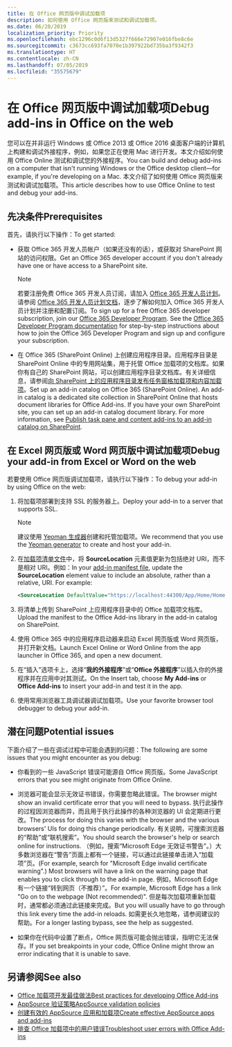 ```yaml
---
title: 在 Office 网页版中调试加载项
description: 如何使用 Office 网页版来测试和调试加载项。
ms.date: 06/20/2019
localization_priority: Priority
ms.openlocfilehash: ebc1296c0d6f13d5327f666e72907e016fbe8c6e
ms.sourcegitcommit: c3673cc693fa7070e1b397922bd735ba3f9342f3
ms.translationtype: HT
ms.contentlocale: zh-CN
ms.lasthandoff: 07/05/2019
ms.locfileid: "35575679"
---
```

# <a name="debug-add-ins-in-office-on-the-web"></a><span data-ttu-id="6d681-103">在 Office 网页版中调试加载项</span><span class="sxs-lookup"><span data-stu-id="6d681-103">Debug add-ins in Office on the web</span></span>


<span data-ttu-id="6d681-104">您可以在并非运行 Windows 或 Office 2013 或 Office 2016 桌面客户端的计算机上构建和调试外接程序，例如，如果您正在使用 Mac 进行开发。本文介绍如何使用 Office Online 测试和调试您的外接程序。</span><span class="sxs-lookup"><span data-stu-id="6d681-104">You can build and debug add-ins on a computer that isn't running Windows or the Office desktop client&mdash;for example, if you're developing on a Mac.</span></span> <span data-ttu-id="6d681-105">本文介绍了如何使用 Office 网页版来测试和调试加载项。</span><span class="sxs-lookup"><span data-stu-id="6d681-105">This article describes how to use Office Online to test and debug your add-ins.</span></span> 

## <a name="prerequisites"></a><span data-ttu-id="6d681-106">先决条件</span><span class="sxs-lookup"><span data-stu-id="6d681-106">Prerequisites</span></span>

<span data-ttu-id="6d681-107">首先，请执行以下操作：</span><span class="sxs-lookup"><span data-stu-id="6d681-107">To get started:</span></span>

- <span data-ttu-id="6d681-108">获取 Office 365 开发人员帐户（如果还没有的话），或获取对 SharePoint 网站的访问权限。</span><span class="sxs-lookup"><span data-stu-id="6d681-108">Get an Office 365 developer account if you don't already have one or have access to a SharePoint site.</span></span>

  > [!NOTE]
  > <span data-ttu-id="6d681-p102">若要注册免费 Office 365 开发人员订阅，请加入 [Office 365 开发人员计划](https://developer.microsoft.com/office/dev-program)。 请参阅 [Office 365 开发人员计划文档](/office/developer-program/office-365-developer-program)，逐步了解如何加入 Office 365 开发人员计划并注册和配置订阅。</span><span class="sxs-lookup"><span data-stu-id="6d681-p102">To sign up for a free Office 365 developer subscription, join our [Office 365 Developer Program](https://developer.microsoft.com/office/dev-program). See the [Office 365 Developer Program documentation](/office/developer-program/office-365-developer-program) for step-by-step instructions about how to join the Office 365 Developer Program and sign up and configure your subscription.</span></span>

- <span data-ttu-id="6d681-p103">在 Office 365 (SharePoint Online) 上创建应用程序目录。应用程序目录是 SharePoint Online 中的专用网站集，用于托管 Office 加载项的文档库。如果你有自己的 SharePoint 网站，可以创建应用程序目录文档库。有关详细信息，请参阅[向 SharePoint 上的应用程序目录发布任务窗格加载项和内容加载项](../publish/publish-task-pane-and-content-add-ins-to-an-add-in-catalog.md)。</span><span class="sxs-lookup"><span data-stu-id="6d681-p103">Set up an add-in catalog on Office 365 (SharePoint Online). An add-in catalog is a dedicated site collection in SharePoint Online that hosts document libraries for Office Add-ins. If you have your own SharePoint site, you can set up an add-in catalog document library. For more information, see [Publish task pane and content add-ins to an add-in catalog on SharePoint](../publish/publish-task-pane-and-content-add-ins-to-an-add-in-catalog.md).</span></span>


## <a name="debug-your-add-in-from-excel-or-word-on-the-web"></a><span data-ttu-id="6d681-114">在 Excel 网页版或 Word 网页版中调试加载项</span><span class="sxs-lookup"><span data-stu-id="6d681-114">Debug your add-in from Excel or Word on the web</span></span>

<span data-ttu-id="6d681-115">若要使用 Office 网页版调试加载项，请执行以下操作：</span><span class="sxs-lookup"><span data-stu-id="6d681-115">To debug your add-in by using Office on the web:</span></span>

1. <span data-ttu-id="6d681-116">将加载项部署到支持 SSL 的服务器上。</span><span class="sxs-lookup"><span data-stu-id="6d681-116">Deploy your add-in to a server that supports SSL.</span></span>

    > [!NOTE]
    > <span data-ttu-id="6d681-117">建议使用 [Yeoman 生成器](https://github.com/OfficeDev/generator-office)创建和托管加载项。</span><span class="sxs-lookup"><span data-stu-id="6d681-117">We recommend that you use the [Yeoman generator](https://github.com/OfficeDev/generator-office) to create and host your add-in.</span></span>

2. <span data-ttu-id="6d681-p104">在[加载项清单文件](../develop/add-in-manifests.md)中，将 **SourceLocation** 元素值更新为包括绝对 URI，而不是相对 URI。例如：</span><span class="sxs-lookup"><span data-stu-id="6d681-p104">In your [add-in manifest file](../develop/add-in-manifests.md), update the **SourceLocation** element value to include an absolute, rather than a relative, URI. For example:</span></span>

    ```xml
    <SourceLocation DefaultValue="https://localhost:44300/App/Home/Home.html" />
    ```

3. <span data-ttu-id="6d681-120">将清单上传到 SharePoint 上应用程序目录中的 Office 加载项文档库。</span><span class="sxs-lookup"><span data-stu-id="6d681-120">Upload the manifest to the Office Add-ins library in the add-in catalog on SharePoint.</span></span>

4. <span data-ttu-id="6d681-121">使用 Office 365 中的应用程序启动器来启动 Excel 网页版或 Word 网页版，并打开新文档。</span><span class="sxs-lookup"><span data-stu-id="6d681-121">Launch Excel Online or Word Online from the app launcher in Office 365, and open a new document.</span></span>

5. <span data-ttu-id="6d681-122">在“插入”选项卡上，选择“**我的外接程序**”或“**Office 外接程序**”以插入你的外接程序并在应用中对其测试。</span><span class="sxs-lookup"><span data-stu-id="6d681-122">On the Insert tab, choose  **My Add-ins** or **Office Add-ins** to insert your add-in and test it in the app.</span></span>

6. <span data-ttu-id="6d681-123">使用常用浏览器工具调试器调试加载项。</span><span class="sxs-lookup"><span data-stu-id="6d681-123">Use your favorite browser tool debugger to debug your add-in.</span></span>

## <a name="potential-issues"></a><span data-ttu-id="6d681-124">潜在问题</span><span class="sxs-lookup"><span data-stu-id="6d681-124">Potential issues</span></span>

<span data-ttu-id="6d681-125">下面介绍了一些在调试过程中可能会遇到的问题：</span><span class="sxs-lookup"><span data-stu-id="6d681-125">The following are some issues that you might encounter as you debug:</span></span>

- <span data-ttu-id="6d681-126">你看到的一些 JavaScript 错误可能源自 Office 网页版。</span><span class="sxs-lookup"><span data-stu-id="6d681-126">Some JavaScript errors that you see might originate from Office Online.</span></span>

- <span data-ttu-id="6d681-127">浏览器可能会显示无效证书错误，你需要忽略此错误。</span><span class="sxs-lookup"><span data-stu-id="6d681-127">The browser might show an invalid certificate error that you will need to bypass.</span></span> <span data-ttu-id="6d681-128">执行此操作的过程因浏览器而异，而且用于执行此操作的各种浏览器的 UI 会定期进行更改。</span><span class="sxs-lookup"><span data-stu-id="6d681-128">The process for doing this varies with the browser and the various browsers' UIs for doing this change periodically.</span></span> <span data-ttu-id="6d681-129">有关说明，可搜索浏览器的“帮助”或“联机搜索”。</span><span class="sxs-lookup"><span data-stu-id="6d681-129">You should search the browser's help or search online for instructions.</span></span> <span data-ttu-id="6d681-130">（例如，搜索“Microsoft Edge 无效证书警告”。）大多数浏览器在“警告”页面上都有一个链接，可以通过此链接单击进入“加载项”页。</span><span class="sxs-lookup"><span data-stu-id="6d681-130">(For example, search for "Microsoft Edge invalid certificate warning".) Most browsers will have a link on the warning page that enables you to click through to the add-in page.</span></span> <span data-ttu-id="6d681-131">例如，Microsoft Edge 有一个链接“转到网页（不推荐）”。</span><span class="sxs-lookup"><span data-stu-id="6d681-131">For example, Microsoft Edge has a link "Go on to the webpage (Not recommended)".</span></span> <span data-ttu-id="6d681-132">但是每次加载项重新加载时，通常都必须通过此链接来完成。</span><span class="sxs-lookup"><span data-stu-id="6d681-132">But you will usually have to go through this link every time the add-in reloads.</span></span> <span data-ttu-id="6d681-133">如需更长久地忽略，请参阅建议的帮助。</span><span class="sxs-lookup"><span data-stu-id="6d681-133">For a longer lasting bypass, see the help as suggested.</span></span>

- <span data-ttu-id="6d681-134">如果你在代码中设置了断点，Office 网页版可能会抛出错误，指明它无法保存。</span><span class="sxs-lookup"><span data-stu-id="6d681-134">If you set breakpoints in your code, Office Online might throw an error indicating that it is unable to save.</span></span>

## <a name="see-also"></a><span data-ttu-id="6d681-135">另请参阅</span><span class="sxs-lookup"><span data-stu-id="6d681-135">See also</span></span>

- [<span data-ttu-id="6d681-136">Office 加载项开发最佳做法</span><span class="sxs-lookup"><span data-stu-id="6d681-136">Best practices for developing Office Add-ins</span></span>](../concepts/add-in-development-best-practices.md)
- [<span data-ttu-id="6d681-137">AppSource 验证策略</span><span class="sxs-lookup"><span data-stu-id="6d681-137">AppSource validation policies</span></span>](/office/dev/store/validation-policies)  
- [<span data-ttu-id="6d681-138">创建有效的 AppSource 应用和加载项</span><span class="sxs-lookup"><span data-stu-id="6d681-138">Create effective AppSource apps and add-ins</span></span>](/office/dev/store/create-effective-office-store-listings)  
- [<span data-ttu-id="6d681-139">排查 Office 加载项中的用户错误</span><span class="sxs-lookup"><span data-stu-id="6d681-139">Troubleshoot user errors with Office Add-ins</span></span>](testing-and-troubleshooting.md)
    

